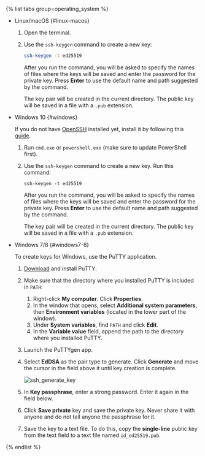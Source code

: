 {% list tabs group=operating_system %}

- Linux/macOS {#linux-macos}

   1. Open the terminal.
   1. Use the `ssh-keygen` command to create a new key:

      ```bash
      ssh-keygen -t ed25519
      ```

      After you run the command, you will be asked to specify the names of files where the keys will be saved and enter the password for the private key. Press **Enter** to use the default name and path suggested by the command.

      The key pair will be created in the current directory. The public key will be saved in a file with a `.pub` extension.

- Windows 10 {#windows}

   If you do not have [OpenSSH](https://en.wikipedia.org/wiki/OpenSSH) installed yet, install it by following this [guide](https://learn.microsoft.com/en-us/windows-server/administration/openssh/openssh_install_firstuse?tabs=gui).

   1. Run `cmd.exe` or `powershell.exe` (make sure to update PowerShell first).
   1. Use the `ssh-keygen` command to create a new key. Run this command:

      ```shell
      ssh-keygen -t ed25519
      ```

      After you run the command, you will be asked to specify the names of files where the keys will be saved and enter the password for the private key. Press **Enter** to use the default name and path suggested by the command.

      The key pair will be created in the current directory. The public key will be saved in a file with a `.pub` extension.

- Windows 7/8 {#windows7-8}

   To create keys for Windows, use the PuTTY application.
   1. [Download](https://www.putty.org) and install PuTTY.
   1. Make sure that the directory where you installed PuTTY is included in `PATH`:
      1. Right-click **My computer**. Click **Properties**.
      1. In the window that opens, select **Additional system parameters**, then **Environment variables** (located in the lower part of the window).
      1. Under **System variables**, find `PATH` and click **Edit**.
      1. In the **Variable value** field, append the path to the directory where you installed PuTTY.
   1. Launch the PuTTYgen app.
   1. Select **EdDSA** as the pair type to generate. Click **Generate** and move the cursor in the field above it until key creation is complete.

      ![ssh_generate_key](../_assets/compute/ssh-putty/ssh_generate_key.png)

   1. In **Key passphrase**, enter a strong password. Enter it again in the field below.
   1. Click **Save private** key and save the private key. Never share it with anyone and do not tell anyone the passphrase for it.
   1. Save the key to a text file. To do this, copy the **single-line** public key from the text field to a text file named `id_ed25519.pub`.

{% endlist %}
